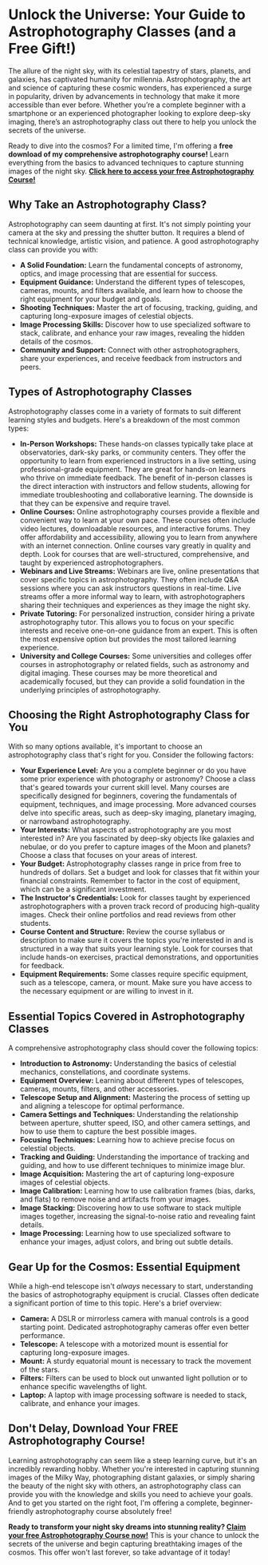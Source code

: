 # Unlock the Universe: Your Guide to Astrophotography Classes (and a Free Gift!)

The allure of the night sky, with its celestial tapestry of stars, planets, and galaxies, has captivated humanity for millennia.  Astrophotography, the art and science of capturing these cosmic wonders, has experienced a surge in popularity, driven by advancements in technology that make it more accessible than ever before.  Whether you’re a complete beginner with a smartphone or an experienced photographer looking to explore deep-sky imaging, there’s an astrophotography class out there to help you unlock the secrets of the universe.

Ready to dive into the cosmos? For a limited time, I'm offering a **free download of my comprehensive astrophotography course!**  Learn everything from the basics to advanced techniques to capture stunning images of the night sky.  **[Click here to access your free Astrophotography Course!](https://udemywork.com/astrophotography-classes)**

## Why Take an Astrophotography Class?

Astrophotography can seem daunting at first.  It's not simply pointing your camera at the sky and pressing the shutter button.  It requires a blend of technical knowledge, artistic vision, and patience. A good astrophotography class can provide you with:

*   **A Solid Foundation:**  Learn the fundamental concepts of astronomy, optics, and image processing that are essential for success.
*   **Equipment Guidance:**  Understand the different types of telescopes, cameras, mounts, and filters available, and learn how to choose the right equipment for your budget and goals.
*   **Shooting Techniques:**  Master the art of focusing, tracking, guiding, and capturing long-exposure images of celestial objects.
*   **Image Processing Skills:**  Discover how to use specialized software to stack, calibrate, and enhance your raw images, revealing the hidden details of the cosmos.
*   **Community and Support:**  Connect with other astrophotographers, share your experiences, and receive feedback from instructors and peers.

## Types of Astrophotography Classes

Astrophotography classes come in a variety of formats to suit different learning styles and budgets. Here's a breakdown of the most common types:

*   **In-Person Workshops:** These hands-on classes typically take place at observatories, dark-sky parks, or community centers. They offer the opportunity to learn from experienced instructors in a live setting, using professional-grade equipment. They are great for hands-on learners who thrive on immediate feedback.  The benefit of in-person classes is the direct interaction with instructors and fellow students, allowing for immediate troubleshooting and collaborative learning. The downside is that they can be expensive and require travel.
*   **Online Courses:**  Online astrophotography courses provide a flexible and convenient way to learn at your own pace.  These courses often include video lectures, downloadable resources, and interactive forums. They offer affordability and accessibility, allowing you to learn from anywhere with an internet connection. Online courses vary greatly in quality and depth. Look for courses that are well-structured, comprehensive, and taught by experienced astrophotographers.
*   **Webinars and Live Streams:** Webinars are live, online presentations that cover specific topics in astrophotography. They often include Q&A sessions where you can ask instructors questions in real-time.  Live streams offer a more informal way to learn, with astrophotographers sharing their techniques and experiences as they image the night sky.
*   **Private Tutoring:** For personalized instruction, consider hiring a private astrophotography tutor. This allows you to focus on your specific interests and receive one-on-one guidance from an expert. This is often the most expensive option but provides the most tailored learning experience.
*   **University and College Courses:** Some universities and colleges offer courses in astrophotography or related fields, such as astronomy and digital imaging. These courses may be more theoretical and academically focused, but they can provide a solid foundation in the underlying principles of astrophotography.

## Choosing the Right Astrophotography Class for You

With so many options available, it's important to choose an astrophotography class that's right for you. Consider the following factors:

*   **Your Experience Level:** Are you a complete beginner or do you have some prior experience with photography or astronomy? Choose a class that's geared towards your current skill level.  Many courses are specifically designed for beginners, covering the fundamentals of equipment, techniques, and image processing. More advanced courses delve into specific areas, such as deep-sky imaging, planetary imaging, or narrowband astrophotography.
*   **Your Interests:** What aspects of astrophotography are you most interested in?  Are you fascinated by deep-sky objects like galaxies and nebulae, or do you prefer to capture images of the Moon and planets?  Choose a class that focuses on your areas of interest.
*   **Your Budget:** Astrophotography classes range in price from free to hundreds of dollars.  Set a budget and look for classes that fit within your financial constraints. Remember to factor in the cost of equipment, which can be a significant investment.
*   **The Instructor's Credentials:**  Look for classes taught by experienced astrophotographers with a proven track record of producing high-quality images.  Check their online portfolios and read reviews from other students.
*   **Course Content and Structure:**  Review the course syllabus or description to make sure it covers the topics you're interested in and is structured in a way that suits your learning style.  Look for courses that include hands-on exercises, practical demonstrations, and opportunities for feedback.
*   **Equipment Requirements:**  Some classes require specific equipment, such as a telescope, camera, or mount.  Make sure you have access to the necessary equipment or are willing to invest in it.

## Essential Topics Covered in Astrophotography Classes

A comprehensive astrophotography class should cover the following topics:

*   **Introduction to Astronomy:**  Understanding the basics of celestial mechanics, constellations, and coordinate systems.
*   **Equipment Overview:**  Learning about different types of telescopes, cameras, mounts, filters, and other accessories.
*   **Telescope Setup and Alignment:**  Mastering the process of setting up and aligning a telescope for optimal performance.
*   **Camera Settings and Techniques:**  Understanding the relationship between aperture, shutter speed, ISO, and other camera settings, and how to use them to capture the best possible images.
*   **Focusing Techniques:**  Learning how to achieve precise focus on celestial objects.
*   **Tracking and Guiding:**  Understanding the importance of tracking and guiding, and how to use different techniques to minimize image blur.
*   **Image Acquisition:**  Mastering the art of capturing long-exposure images of celestial objects.
*   **Image Calibration:**  Learning how to use calibration frames (bias, darks, and flats) to remove noise and artifacts from your images.
*   **Image Stacking:**  Discovering how to use software to stack multiple images together, increasing the signal-to-noise ratio and revealing faint details.
*   **Image Processing:**  Learning how to use specialized software to enhance your images, adjust colors, and bring out subtle details.

## Gear Up for the Cosmos: Essential Equipment

While a high-end telescope isn't *always* necessary to start, understanding the basics of astrophotography equipment is crucial. Classes often dedicate a significant portion of time to this topic. Here's a brief overview:

*   **Camera:** A DSLR or mirrorless camera with manual controls is a good starting point.  Dedicated astrophotography cameras offer even better performance.
*   **Telescope:** A telescope with a motorized mount is essential for capturing long-exposure images.
*   **Mount:** A sturdy equatorial mount is necessary to track the movement of the stars.
*   **Filters:** Filters can be used to block out unwanted light pollution or to enhance specific wavelengths of light.
*   **Laptop:** A laptop with image processing software is needed to stack, calibrate, and enhance your images.

## Don't Delay, Download Your FREE Astrophotography Course!

Learning astrophotography can seem like a steep learning curve, but it's an incredibly rewarding hobby. Whether you're interested in capturing stunning images of the Milky Way, photographing distant galaxies, or simply sharing the beauty of the night sky with others, an astrophotography class can provide you with the knowledge and skills you need to achieve your goals. And to get you started on the right foot, I'm offering a complete, beginner-friendly astrophotography course absolutely free!

**Ready to transform your night sky dreams into stunning reality? [Claim your free Astrophotography Course now!](https://udemywork.com/astrophotography-classes)** This is your chance to unlock the secrets of the universe and begin capturing breathtaking images of the cosmos.  This offer won't last forever, so take advantage of it today!
